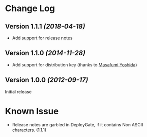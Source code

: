 Change Log
==========

Version 1.1.1 *(2018-04-18)*
--------------------------

* Add support for release notes

Version 1.1.0 *(2014-11-28)*
--------------------------

 * Add support for distribution key (thanks to [Masafumi Yoshida](https://github.com/nyankichi820))

Version 1.0.0 *(2012-09-17)*
--------------------------

Initial release

Known Issue
==========
 * Release notes are garbled in DeployGate, if it contains Non ASCII characters. (1.1.1)
